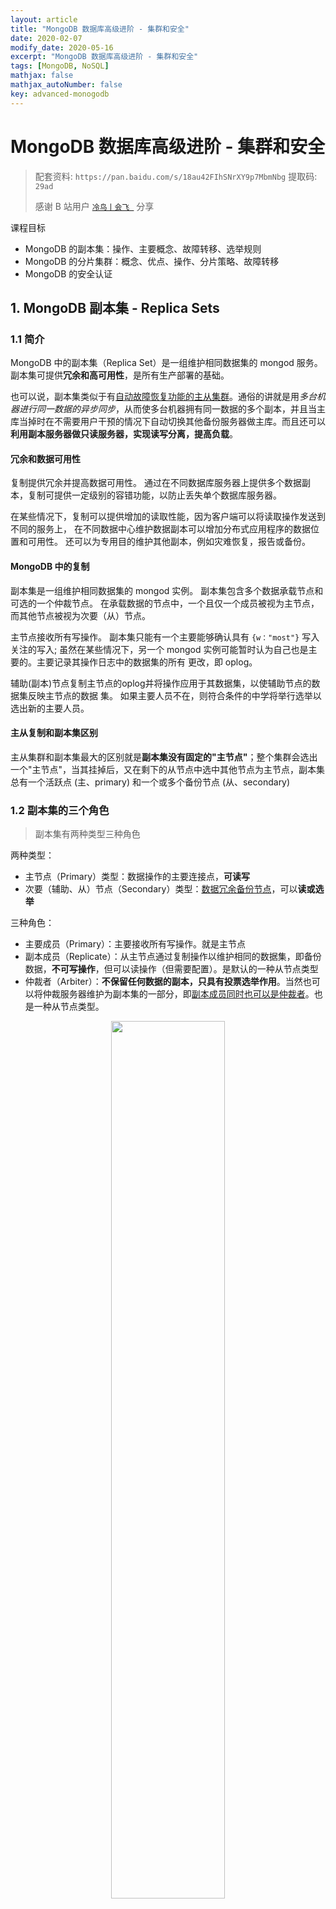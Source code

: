 ```yaml
---
layout: article
title: "MongoDB 数据库高级进阶 - 集群和安全"
date: 2020-02-07
modify_date: 2020-05-16
excerpt: "MongoDB 数据库高级进阶 - 集群和安全"
tags: [MongoDB, NoSQL]
mathjax: false
mathjax_autoNumber: false
key: advanced-monogodb
---
```


# MongoDB 数据库高级进阶 - 集群和安全


> 配套资料: `https://pan.baidu.com/s/18au42FIhSNrXY9p7MbmNbg` 提取码: `29ad`
>
> 感谢 B 站用户 [`冷鸟丨会飞 `](https://space.bilibili.com/55263887) 分享



课程目标

- MongoDB 的副本集：操作、主要概念、故障转移、选举规则
- MongoDB 的分片集群：概念、优点、操作、分片策略、故障转移
- MongoDB 的安全认证



## 1. MongoDB 副本集 - Replica Sets

### 1.1 简介

MongoDB 中的副本集（Replica Set）是一组维护相同数据集的 mongod 服务。 副本集可提供**冗余和高可用性**，是所有生产部署的基础。

也可以说，副本集类似于有<u>自动故障恢复功能的主从集群</u>。通俗的讲就是用*多台机器进行同一数据的异步同步*，从而使多台机器拥有同一数据的多个副本，并且当主库当掉时在不需要用户干预的情况下自动切换其他备份服务器做主库。而且还可以**利用副本服务器做只读服务器，实现读写分离，提高负载**。

#### 冗余和数据可用性

复制提供冗余并提高数据可用性。 通过在不同数据库服务器上提供多个数据副本，复制可提供一定级别的容错功能，以防止丢失单个数据库服务器。

在某些情况下，复制可以提供增加的读取性能，因为客户端可以将读取操作发送到不同的服务上， 在不同数据中心维护数据副本可以增加分布式应用程序的数据位置和可用性。 还可以为专用目的维护其他副本，例如灾难恢复，报告或备份。

#### MongoDB 中的复制

副本集是一组维护相同数据集的 mongod 实例。 副本集包含多个数据承载节点和可选的一个仲裁节点。 在承载数据的节点中，一个且仅一个成员被视为主节点，而其他节点被视为次要（从）节点。

主节点接收所有写操作。 副本集只能有一个主要能够确认具有 `{w："most"}` 写入关注的写入; 虽然在某些情况下，另一个 mongod 实例可能暂时认为自己也是主要的。主要记录其操作日志中的数据集的所有 更改，即 oplog。

辅助(副本)节点复制主节点的oplog并将操作应用于其数据集，以使辅助节点的数据集反映主节点的数据 集。 如果主要人员不在，则符合条件的中学将举行选举以选出新的主要人员。

#### 主从复制和副本集区别

主从集群和副本集最大的区别就是**副本集没有固定的"主节点"**；整个集群会选出一个"主节点"，当其挂掉后，又在剩下的从节点中选中其他节点为主节点，副本集总有一个活跃点 (主、primary) 和一个或多个备份节点 (从、secondary)



### 1.2 副本集的三个角色



> 副本集有两种类型三种角色

两种类型：

- 主节点（Primary）类型：数据操作的主要连接点，**可读写**
- 次要（辅助、从）节点（Secondary）类型：<u>数据冗余备份节点</u>，可以**读或选举**



三种角色：

- 主要成员（Primary）：主要接收所有写操作。就是主节点
- 副本成员（Replicate）：从主节点通过复制操作以维护相同的数据集，即备份数据，**不可写操作**，但可以读操作（但需要配置）。是默认的一种从节点类型
- 仲裁者（Arbiter）：**不保留任何数据的副本，只具有投票选举作用**。当然也可以将仲裁服务器维护为副本集的一部分，即<u>副本成员同时也可以是仲裁者</u>。也是一种从节点类型。



<div align="center">
  <img src="https://raw.githubusercontent.com/Zhenye-Na/img-hosting-picgo/master/img/replica-set-primary-with-secondary-and-arbiter.bakedsvg.png" width="60%">
</div>


> 关于仲裁者的额外说明：
>
> 您可以将额外的 mongod 实例添加到副本集作为仲裁者。 仲裁者不维护数据集。 仲裁者的目的是通过响应其他副本集成员的心跳和选举请求来维护副本集中的仲裁。 因为它们不存储数据集，所以仲裁器可以是提供副本集仲裁功能的好方法，其资源成本比具有数据集的全功能副本集成员更便宜。
>
> 如果您的副本集具有偶数个成员，请添加仲裁者以获得主要选举中的**大多数**投票。 仲裁者不需要专用 硬件。
>
> 仲裁者将永远是仲裁者，而主要人员可能会退出并成为次要人员，而次要人员可能成为选举期间的主要人员。
>
> 如果你的副本+主节点的个数是偶数，建议加一个仲裁者，形成奇数，容易满足大多数的投票。
>
> 如果你的副本+主节点的个数是奇数，可以不加仲裁者。
>
> > 说人话就是 [Paxos 协议算法]([https://www.wikiwand.com/zh/Paxos%E7%AE%97%E6%B3%95](https://www.wikiwand.com/zh/Paxos算法)), 建议阅读



### 1.3 动手实现一个副本集



#### 1.3.1 创建节点



> 使用一个主节点, 一个副节点, 一个仲裁节点
>
> > 1. 用端口号区分不同的节点
> > 2. 副本集名称都是 `myrs`




![](https://raw.githubusercontent.com/Zhenye-Na/img-hosting-picgo/master/img/replica-set-primary-with-secondary-and-arbiter.bakedsvg.png)


![](https://raw.githubusercontent.com/Zhenye-Na/img-hosting-picgo/master/img/image-20200507220642083.png)



> 主节点 (PRIMARY), 副节点 (SECONDARY), 以及仲裁节点 (ARBITER) 的创建过程详见配套文档



#### 1.3.2 初始化配置副本集和主节点



使用客户端命令连接任意一个节点，但这里尽量要连接主节点 (27017节点)



```shell
$ /usr/local/mongodb/bin/mongo --host=180.76.159.126 --port=27017
```



连接上之后，很多命令无法使用, 比如 `show dbs` 等，必须初始化副本集才行

初始化新的副本集



```shell
# example, `configuration` is optional
# rs.initiate(configuration)

$ rs.initiate()
{
  "info2" : "no configuration specified. Using a default configuration for the set",
  "me" : "<ip_address>:27017",
  "ok" : 1,
  "operationTime" : Timestamp(1565760476, 1),
  "$clusterTime" : {
    "clusterTime" : Timestamp(1565760476, 1),
    "signature" : {
    "hash" : BinData(0,"AAAAAAAAAAAAAAAAAAAAAAAAAAA="),
    "keyId" : NumberLong(0)
    }
  }
}
myrs:SECONDARY> <hit enter>
myrs:PRIMARY>
```



1. `ok` 的值为 `1`, 说明创建成功
2. 命令行提示符发生变化，变成了一个从节点角色，此时默认不能读写。稍等片刻，回车，变成主节 点。



#### 1.3.3 查看配置



```sh
# configuration - optional
$ rs.conf(configuration)

myrs:PRIMARY> rs.conf()
{
  "_id" : "myrs",
  "version" : 1,
  "protocolVersion" : NumberLong(1),
  "writeConcernMajorityJournalDefault" : true,
  "members" : [{
    "_id" : 0,
    "host" : "180.76.159.126:27017",
    "arbiterOnly" : false,
    "buildIndexes" : true,
    "hidden" : false,
    "priority" : 1,
    "tags" : {},
    "slaveDelay" : NumberLong(0),
    "votes" : 1
  }],
  "settings" : {
    "chainingAllowed" : true,
    "heartbeatIntervalMillis" : 2000,
    "heartbeatTimeoutSecs" : 10,
    "electionTimeoutMillis" : 10000,
    "catchUpTimeoutMillis" : -1,
    "catchUpTakeoverDelayMillis" : 30000,
    "getLastErrorModes" : {},
    "getLastErrorDefaults" : {
      "w" : 1,
      "wtimeout" : 0
    },
    "replicaSetId" : ObjectId("5d539bdcd6a308e600d126bb")
  }
}
```



- `"_id" : "myrs"` ：副本集的配置数据存储的主键值，默认就是**副本集**的名字
- `"members"` ：副本集成员数组，此时只有一个： `"host" : "180.76.159.126:27017"` ，该成员不是仲裁节点： `"arbiterOnly" : false` ，优先级（权重值）： `"priority" : 1`
- `"settings"` ：副本集的参数配置。



#### 1.3.4 查看副本集状态



返回包含状态信息的文档。此输出使用从副本集的其他成员发送的心跳包中获得的数据反映副本集的当 前状态

```shell
$ rs.status()
```



#### 1.3.5 添加副本节点以及仲裁节点



在主节点添加从节点，将其他成员加入到副本集

```shell
$ rs.add(host, arbiterOnly)
```



添加一个仲裁节点到副本集

```shell
$ rs.addArb(host)
```



### 1.4 副本集的数据读写操作



副本节点 (SECONDARY) 默认不能 read , 更不可能 write 数据, 需要

```shell
$ rs.slaveOk()
```



```shell
myrs:SECONDARY> show dbs; 

"errmsg" : "not master and slaveOk=false",

# 非主节点同时 slaveOk=false 无法读写
```



数据会自动同步, 但是会有延迟

***

仲裁者节点, 不存放任何数据 -> `rs.slaveOk()` 也看不到数据



### 1.5 主节点的选举原则



MongoDB在副本集中，会自动进行主节点的选举，主节点选举的触发条件

1. 主节点故障
2. 主节点网络不可达 (默认心跳信息为 10 秒)
3. 人工干预 `rs.stepDown(600)`



一旦触发选举，就要根据一定规则来选主节点



选举规则是根据票数来决定谁获胜

- 票数最高，且获得了“大多数”成员的投票支持的节点获胜。
  - “大多数”的定义为：假设复制集内投票成员数量为N，则大多数为 N/2 + 1。例如：3个投票成员， 则大多数的值是2。当复制集内存活成员数量不足大多数时，整个复制集将无法选举出Primary， 复制集将无法提供写服务，处于只读状态。
- 若票数相同，且都获得了“大多数”成员的投票支持的，数据新的节点获胜。
  - 数据的新旧是通过操作日志 oplog 来对比的。



在获得票数的时候，优先级（priority）参数影响重大。

可以通过设置优先级（priority）来设置额外票数。优先级即权重，取值为0-1000，相当于可额外增加 0-1000的票数，优先级的值越大，就越可能获得多数成员的投票（votes）数。指定较高的值可使成员 更有资格成为主要成员，更低的值可使成员更不符合条件。

默认情况下，优先级的值是 1



### 1.6 故障测试



#### 1.6.1 副本节点故障测试

关闭 `27018` 副本节点

- 主节点和仲裁节点对 `27018` 的心跳失败。因为主节点还在，因此，没有触发投票选举。

- 如果此时，在主节点写入数据。再启动从节点，会发现，**主节点写入的数据**，**会自动同步给从节点**。





#### 1.6.2 主节点故障测试

关闭27017节点

- 从节点和仲裁节点对27017的心跳失败，当失败超过10秒，此时因为没有主节点了，会自动发起投票。
- 而副本节点只有27018，因此，候选人只有一个就是27018，开始投票。
- 27019向27018投了一票，27018本身自带一票，因此共两票，超过了“大多数”
- 27019是仲裁节点，没有选举权，27018不向其投票，其票数是0.



最终结果，27018成为主节点。具备读写功能。 在27018写入数据查看。



#### 1.6.3 仲裁节点和主节点故障

先关掉仲裁节点27019， 关掉现在的主节点27018 登录27017后

- 27017仍然是从节点，副本集中没有主节点了，导致此时，副本集是只读状态， 无法写入。
- 为啥不选举了？
  - 因为27017的票数，没有获得大多数，即没有大于等于2，它只有默认的一票（优先级 是1） 
  - 如果要触发选举，随便加入一个成员即可。
    - 如果只加入27019仲裁节点成员，则主节点一定是27017，因为没得选了，仲裁节点不参与选举， 但参与投票
    - 如果只加入27018节点，会发起选举。因为27017和27018都是两票，则按照谁数据新，谁当主节点。





#### 1.6.4 仲裁节点和从节点故障

先关掉仲裁节点 `27019`，关掉现在的副本节点 `27018`

10秒后，`27017` 主节点自动降级为副本节点。（服务降级）

副本集不可写数据了，已经故障了。



## 2. 分片集群 - Sharded Cluster

### 2.1 分片概念

分片 (**sharding**) 是一种跨多台机器分布数据的方法， MongoDB 使用分片来支持具有非常大的数据集和高吞吐量操作的部署。

换句话说：分片 (sharding) 是指将数据拆分，将其分散存在不同的机器上的过程。有时也用分区 (**partitioning**) 来表示这个概念。将数据分散到不同的机器上，不需要功能强大的大型计算机就可以储存更多的数据，处理更多的负载。

具有大型数据集或高吞吐量应用程序的数据库系统可以会挑战单个服务器的容量。例如，高查询率会耗尽服务器的 CPU 容量。工作集大小大于系统的 RAM 会强调磁盘驱动器的 `I/O` 容量。

有两种解决系统增长的方法：**垂直扩展**和**水平扩展**。

- **垂直扩展**意味着**增加单个服务器的容量**，例如使用更强大的CPU，添加更多RAM或增加存储空间量。可 用技术的局限性可能会限制单个机器对于给定工作负载而言足够强大。此外基于云的提供商基于可用的硬件配置具有硬性上限。结果，垂直缩放有实际的最大值。
- **水平扩展**意味着**划分系统数据集并加载多个服务器**，添加其他服务器以根据需要增加容量。虽然单个机器的总体速度或容量可能不高，但每台机器处理整个工作负载的子集，可能提供比单个高速大容量服务器更高的效率。扩展部署容量只需要根据需要添加额外的服务器，这可能比单个机器的高端硬件的总体 成本更低。权衡是基础架构和部署维护的复杂性增加。

MongoDB 支持通过**分片进行水平扩展**。



### 2.2 分片集群包含的组件

MongoDB 分片群集包含以下组件：

- 分片（存储）：每个分片包含分片数据的子集。 每个分片都可以部署为副本集。
- mongos （路由）：mongos充当查询路由器，在客户端应用程序和分片集群之间提供接口。
- conﬁg servers （"调度" 的配置）：配置服务器存储群集的元数据和配置设置。 从MongoDB 3.4 开始，必须将配置服务器部署为副本集（CSRS）。



<div align="center">
  <img src="https://docs.mongodb.com/manual/_images/sharded-cluster-production-architecture.bakedsvg.svg" width="80%">
</div>



### 2.3 分片集群架构目标



> 两个分片节点副本集（3+3）+ 一个配置节点副本集（3）+ 两个路由节点（2），共 `11` 个服务节点



![](https://raw.githubusercontent.com/Zhenye-Na/img-hosting-picgo/master/img/image-20200513214148083.png)



副本集的创建详见文档以及视频





添加分片

```sh
$ sh.addShard("IP:Port", "IP:Port", "IP:Port")
```



查看分片状态情况

```shell
$ sh.status()
```



如果添加分片失败，需要先手动移除分片，检查添加分片的信息的正确性后，再次添加分片。 移除分片:

```shell
$ use admin
$ db.runCommand( { removeShard: "myshardrs02" } )
```

- 如果只剩下最后一个 shard，是无法删除的
- 移除时会自动转移分片数据，需要一个时间过程
- 完成后，再次执行删除分片命令才能真正删除



开启分片功能

```shell
$ sh.enableSharding("articledb")
```



```shell
$ sh.enableSharding("库名")

$ sh.shardCollection("库名.集合名",{"key":1})
```



集合分片，使用 `sh.shardCollection()` 方法指定集合和分片键



```shell
$ sh.shardCollection(namespace, key, unique)
```



对集合进行分片时, 你需要选择一个 **片键** (Shard Key)  shard key 是每条记录都必须包含的, 且建立了**索引**的单个字段或复合字段, MongoDB按照片键将数据划分到不同的数据块中,并将数据块均衡地分布到所有分片中. 为了按照片键划分数据块, MongoDB使用**基于哈希**的分片方式（随机平均分配）或者**基于范围**的分片方式（数值大小分配） 。

>  用什么字段当片键都可以，如：nickname作为片键，但一定是必填字段。



### 分片策略(规则)

#### 哈希策略

对于 **基于哈希** 的分片 , MongoDB计算一个字段的哈希值, 并用这个哈希值来创建数据块.

在使用基于哈希分片的系统中, 拥有"相近"片键的文档**很可能不会**存储在同一个数据块中, 因此**数据的分离性**更好一些.



#### 范围策略

对于 **基于范围** 的分片 , MongoDB 按照片键的范围把数据分成不同部分. 假设有一个数字的片键 : 想象一个从负无穷到正无穷的直线,每一个片键的值都在直线上画了一个点. MongoDB把这条直线划分为更短的不重叠的片段, 并称之为数据块 ,每个数据块包含了片键在一定范围内的数据.

在使用片键做范围划分的系统中, 拥有"相近"片键的文档**很可能存储在同一个数据块**中, 因此也会存储在同一个分片中.



#### 基于范围的分片方式与基于哈希的分片方式性能对比

基于范围的分片方式提供了更高效的范围查询, 给定一个片键的范围,分发路由可以很简单地确定哪个数 据块存储了请求需要的数据,并将请求转发到相应的分片中. 不过, 基于范围的分片会导致数据在不同分片上的不均衡,有时候,带来的消极作用会大于查询性能的积极作用. 比如, 如果片键所在的字段是线性增长的, 一定时间内的所有请求都会落到某个固定的数据块中, 最终导致分布在同一个分片中. 在这种情况下, 一小部分分片承载了集群大部分的数据,系统并不能很好地进行 扩展. 与此相比, 基于哈希的分片方式以范围查询性能的损失为代价, 保证了集群中数据的均衡.哈希值的随机性 使数据随机分布在每个数据块中, 因此也随机分布在不同分片中.但是也正由于随机性, 一个范围查询很难 确定应该请求哪些分片, 通常为了返回需要的结果,需要请求所有分片.

如无特殊情况，一般推荐使用 `Hash Sharding`.  而使用 `_id` 作为片键是一个不错的选择，因为它是必有的，你可以使用数据文档 `_id` 的哈希作为片键。 这个方案能够是的读和写都能够平均分布，并且它能够保证每个文档都有不同的片键所以数据块能够很 精细。 似乎还是不够完美，因为这样的话对多个文档的查询必将命中所有的分片。虽说如此，这也是一种比较 好的方案了。 理想化的 `shard key` 可以让 documents 均匀地在集群中分布



## 3. 安全认证

### 3.1 MongoDB的用户和角色权限简介



默认情况下，MongoDB实例启动运行时是没有启用用户访问权限控制的，也就是说，在实例本机服务 器上都可以随意连接到实例进行各种操作，MongoDB不会对连接客户端进行用户验证，这是非常危险 的。

mongodb官网上说，为了能保障mongodb的安全可以做以下几个步骤

1. 使用新的端口，默认的 27017 端口如果一旦知道了 ip 就能连接上，不太安全
2. 设置 mongodb 的网络环境，最好将 mongodb 部署到公司服务器内网，这样外网是访问不到的。公 司内部访问使用 vpn 等
3. 开启安全认证。认证要同时设置服务器之间的内部认证方式，同时要设置客户端连接到集群的账号 密码认证方式。



为了强制开启用户访问控制(用户验证)，则需要在MongoDB实例启动时使用选项 --auth 或在指定启动 配置文件中添加选项 `auth=true` 

在开始之前需要了解一下概念



#### 启用访问控制

- MongoDB使用的是基于角色的访问控制(Role-Based Access Control,RBAC)来管理用户对实例的访问。 通过对用户授予一个或多个角色来控制用户访问数据库资源的权限和数据库操作的权限，在对用户分配 角色之前，用户无法访问实例
- 在实例启动时添加选项 --auth 或指定启动配置文件中添加选项 `auth=true`



#### 角色

在MongoDB中通过角色对用户授予相应数据库资源的操作权限，每个角色当中的权限可以显式指定， 也可以通过继承其他角色的权限，或者两都都存在的权限。



#### 权限

权限由指定的数据库资源(resource)以及允许在指定资源上进行的操作(action)组成

1. 资源(resource)包括：数据库、集合、部分集合和集群

2. 操作(action)包括：对资源进行的增、删、改、查(CRUD)操作



在角色定义时可以包含一个或多个已存在的角色，新创建的角色会继承包含的角色所有的权限。在同一 个数据库中，新创建角色可以继承其他角色的权限，在 admin 数据库中创建的角色可以继承在其它任意 数据库中角色的权限。



```shell
# 查询所有角色权限(仅用户自定义角色)
$ db.runCommand({ rolesInfo: 1 })

# 查询所有角色权限(包含内置角色)
$ db.runCommand({ rolesInfo: 1, showBuiltinRoles: true })


# 查询当前数据库中的某角色的权限
$ db.runCommand({ rolesInfo: "<rolename>" })

# 查询其它数据库中指定的角色权限
$ db.runCommand({ rolesInfo: { role: "<rolename>", db: "<database>" } }

# 查询多个角色权限
$ db.runCommand({
  rolesInfo: [
    "<rolename>",
    {
      role: "<rolename>",
      db: "<database>"
    },
    ...

  ]
})

```



常用的内置角色：

- 数据库用户角色：read、readWrite
- 所有数据库用户角色：readAnyDatabase、readWriteAnyDatabase、 userAdminAnyDatabase、dbAdminAnyDatabase
- 数据库管理角色： dbAdmin、dbOwner、userAdmin
- 集群管理角色： clusterAdmin、clusterManager、clusterMonitor、hostManager
- 备份恢复角色： backup、restore
- 超级用户角色： root
- 内部角色： system




![](https://raw.githubusercontent.com/Zhenye-Na/img-hosting-picgo/master/img/image-20200516223618830.png)





> 剩下的内容看文档吧 -.-!!



## References

- https://www.bilibili.com/video/BV1bJ411x7mq
- [分布式一致性协议在 MongoDB 选举中的应用](https://www.jianshu.com/p/916e5e443ad7)
